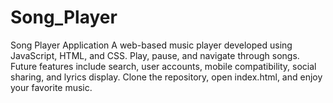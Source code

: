 # Song_Player

Song Player Application
A web-based music player developed using JavaScript, HTML, and CSS. Play, pause, and navigate through songs.
Future features include search, user accounts, mobile compatibility, social sharing,  and lyrics display. 
Clone the repository, open index.html, and enjoy your favorite music. 
